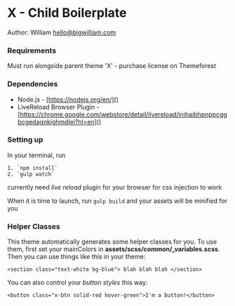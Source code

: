 # X - Child Boilerplate
Author: William <hello@bigwilliam.com>

### Requirements
Must run alongside parent theme 'X' - purchase license on Themeforest

### Dependencies
- Node.js - [https://nodejs.org/en/]()
- LiveReload Browser Plugin - [https://chrome.google.com/webstore/detail/livereload/jnihajbhpnppcggbcgedagnkighmdlei?hl=en]()


### Setting up
In your terminal, run

	1. `npm install`
	2. `gulp watch`

currently need *live reload* plugin for your browser for css injection to work

When it is time to launch, run `gulp build` and your assets will be minified for you

### Helper Classes
This theme automatically generates some helper classes for you. To use them, first set your mainColors in **assets/scss/common/_variables.scss**. Then you can use things like this in your theme:

`<section class="text-white bg-blue"> blah blah blah </section>`

You can also control your *button styles* this way:

`<button class="x-btn solid-red hover-green">I'm a button!</button>`